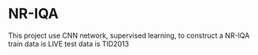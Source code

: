 # NR-IQA
This project use  CNN network, supervised learning, to construct a NR-IQA
 train data is LIVE
 test data is TID2013
